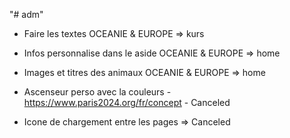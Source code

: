"# adm"

-   Faire les textes
        OCEANIE & EUROPE => kurs

-   Infos personnalise dans le aside
        OCEANIE & EUROPE => home

-   Images et titres des animaux
        OCEANIE & EUROPE => home


- Ascenseur perso avec la couleurs - https://www.paris2024.org/fr/concept - Canceled
- Icone de chargement entre les pages => Canceled
